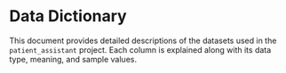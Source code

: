 # Data Dictionary

This document provides detailed descriptions of the datasets used in the `patient_assistant` project. Each column is explained along with its data type, meaning, and sample values.
